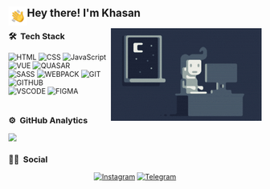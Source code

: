 <h2><img alt="Night Coding" src="https://raw.githubusercontent.com/AVS1508/AVS1508/master/assets/Hand%20Wave.gif" width='37' align="left" style="max-width:100%;"/> Hey there! I'm Khasan</h2>

<img alt="Night Coding" src="https://raw.githubusercontent.com/AVS1508/AVS1508/master/assets/Night-Coding.gif" align="right"/>

### 🛠 &nbsp;Tech Stack

![HTML](https://img.shields.io/badge/html5-05122A.svg?style=for-the-badge&logo=html5&logoColor=%23E34F26)
![CSS](https://img.shields.io/badge/css3-05122A.svg?style=for-the-badge&logo=css3&logoColor=%231572B6)
![JavaScript](https://img.shields.io/badge/javascript-05122A.svg?style=for-the-badge&logo=javascript&logoColor=%23F7DF1E)
![VUE](https://img.shields.io/badge/vuejs-05122A.svg?style=for-the-badge&logo=vue-dot-js&logoColor=%234FC08D)
![QUASAR](https://img.shields.io/badge/quasar-05122A.svg?style=for-the-badge&logo=quasar&logoColor=%238DD6F9)\
![SASS](https://img.shields.io/badge/SASS-05122A.svg?style=for-the-badge&logo=SASS&logoColor=SASS-hotpink)
![WEBPACK](https://img.shields.io/badge/webpack-05122A.svg?style=for-the-badge&logo=webpack&logoColor=%238DD6F9)
![GIT](https://img.shields.io/badge/git-05122A.svg?style=for-the-badge&logo=git&logoColor=%23F05033)
![GITHUB](https://img.shields.io/badge/github-05122A.svg?style=for-the-badge&logo=github&logoColor=white)\
![VSCODE](https://img.shields.io/badge/VisualStudioCode-05122A.svg?style=for-the-badge&logo=visual-studio-code&logoColor=0078d7)
![FIGMA](https://img.shields.io/badge/figma-05122A.svg?style=for-the-badge&logo=figma&logoColor=white) <br /><br />
 
 ### ⚙️ &nbsp;GitHub Analytics
 
<p align="left">
<a href="https://github.com/AVS1508">
  <img height="180em" src="https://github-readme-stats-eight-theta.vercel.app/api/top-langs/?username=Amirovvv&layout=compact&langs_count=8&theme=algolia"/>
</a>
</p>

### 🤝🏻 &nbsp;Social

<p align="center">
<a href="https://www.instagram.com/a.amirovv/"><img alt="Instagram" src="https://img.shields.io/badge/@a.amirovv-%23E4405F.svg?style=for-the-badge&logo=Instagram&logoColor=white"/></a>
<a href="https://t.me/amirovvvvv">	<img alt="Telegram" src="https://img.shields.io/badge/@amirovvvvv-2CA5E0?style=for-the-badge&logo=telegram&logoColor=white" /></a>
</p>

  

